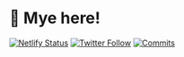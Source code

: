 # 👋 Mye here!
[![Netlify Status](https://api.netlify.com/api/v1/badges/71e47014-1f7e-47a2-917f-cd829b0df778/deploy-status)](https://app.netlify.com/sites/mye/deploys) 
[![Twitter Follow](https://img.shields.io/twitter/follow/MyeDaniel?color=1DA1F2&logo=Twitter&style=for-the-badge)](https://twitter.com/MyeDaniel) 
[![Commits](https://img.shields.io/github/commit-activity/m/mye-creator/mye-website?style=for-the-badge)](https://img.shields.io/github/commit-activity/m/mye-creator/mye-website?style=for-the-badge)
